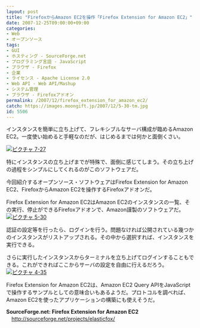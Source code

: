 ```yaml
---
layout: post
title: "FirefoxからAmazon EC2を操作「Firefox Extension for Amazon EC2」"
date: 2007-12-25T09:00:00+09:00
categories:
- Web
- オープンソース
tags: 
- GUI
- ホスティング - SourceForge.net
- プログラミング言語 - JavaScript
- ブラウザ - Firefox
- 企業
- ライセンス - Apache License 2.0
- Web API - Web API/Mashup
- システム管理
- ブラウザ - Firefoxアドオン
permalink: /2007/12/firefox_extension_for_amazon_ec2/
catch: https://images.moongift.jp/2007/12/5-30-tm.jpg
id: 5506
---
```

インスタンスを簡単に立ち上げて、フレキシブルなサーバ構成が臨めるAmazon EC2。一度使い始めると手軽なのだが、はじめるまでは何かと面倒くさい。   
  
[![ピクチャ 7-27](https://images.moongift.jp/2007/12/7-27-tm.jpg)](https://images.moongift.jp/2007/12/7-27.png)  
  
特にインスタンスの立ち上げまでが特殊で、面倒に感じてしまう。その立ち上げの過程をシンプルにしてくれるのがこのソフトウェアだ。   
  
今回紹介するオープンソース・ソフトウェアはFirefox Extension for Amazon EC2、FirefoxからAmazon EC2を操作するFirefoxアドオンだ。   
<!--more-->  
Firefox Extension for Amazon EC2はAmazon EC2のインスタンスの一覧、その実行、停止ができるFirefoxアドオンで、Amazon謹製のソフトウェアだ。   
[![ピクチャ 5-30](https://images.moongift.jp/2007/12/5-30-tm.jpg)](https://images.moongift.jp/2007/12/5-30.png)  
  
認証の設定等を行ったら、ログインを行う。問題なければ公開されている幾つかのインスタンスがリストアップされる。その中から選択すれば、インスタンスを実行できる。   
  
さらに実行したインスタンスからターミナルを立ち上げてログインすることもできる。これができればここからサーバの設定を自由に行えるだろう。   
[![ピクチャ 4-35](https://images.moongift.jp/2007/12/4-35-tm.jpg)](https://images.moongift.jp/2007/12/4-35.png)  
  
Firefox Extension for Amazon EC2は、Amazon EC2 Query APIをJavaScriptで操作するサンプルとしての意味合いもあるようだ。プロトコルを調べれば、Amazon EC2を使ったアプリケーションの構築にも使えそうだ。   
  
**SourceForge.net: Firefox Extension for Amazon EC2**   
　[http://sourceforge.net/projects/elasticfox/   
](http://sourceforge.net/projects/elasticfox/)

